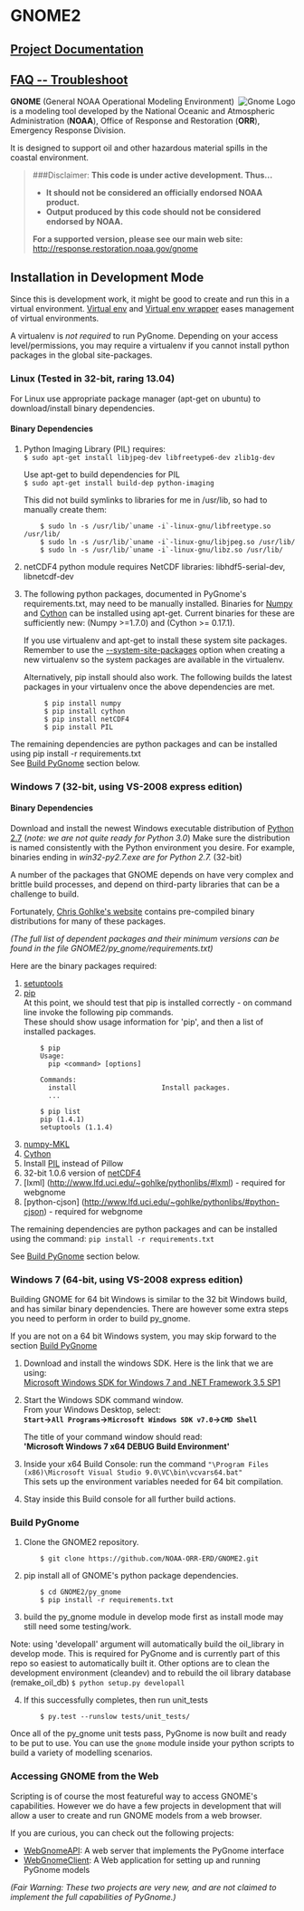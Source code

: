# GNOME2 #

## [Project Documentation](http://noaa-orr-erd.github.io/PyGnome/) ##
## [FAQ -- Troubleshoot](https://github.com/NOAA-ORR-ERD/GNOME2/wiki/FAQ---Troubleshoot) ##

<img src="http://gnome.orr.noaa.gov/py_gnome_testdata/GnomeIcon128.png" alt="Gnome Logo" title="Gnome" align="right">

**GNOME** (General NOAA Operational Modeling Environment) is a modeling tool
developed by the National Oceanic and Atmospheric Administration (**NOAA**),
Office of Response and Restoration (**ORR**), Emergency Response Division.


It is designed to support oil and other hazardous material spills in the coastal environment.

> ###Disclaimer:
> **This code is under active development.  Thus...**
> - **It should not be considered an officially endorsed NOAA product.**
> - **Output produced by this code should not be considered endorsed by NOAA.**
>
> **For a supported version, please see our main web site:**
> http://response.restoration.noaa.gov/gnome

## Installation in Development Mode ##

Since this is development work, it might be good to create and run this in a virtual environment.
[Virtual env](http://www.virtualenv.org/en/latest/) and 
[Virtual env wrapper](http://virtualenvwrapper.readthedocs.org/en/latest/) eases management of virtual environments.

A virtualenv is *not required* to run PyGnome.
Depending on your access level/permissions, you may require a virtualenv if you cannot 
install python packages in the global site-packages. 

### Linux (Tested in 32-bit, raring 13.04) ###

For Linux use appropriate package manager (apt-get on ubuntu) to download/install binary dependencies.

#### Binary Dependencies ####

1. Python Imaging Library (PIL) requires:  
    `$ sudo apt-get install libjpeg-dev libfreetype6-dev zlib1g-dev`
   
   Use apt-get to build dependencies for PIL  
    `$ sudo apt-get install build-dep python-imaging`

   This did not build symlinks to libraries for me in /usr/lib, so had to
   manually create them:  
	```
	    $ sudo ln -s /usr/lib/`uname -i`-linux-gnu/libfreetype.so /usr/lib/
	    $ sudo ln -s /usr/lib/`uname -i`-linux-gnu/libjpeg.so /usr/lib/
	    $ sudo ln -s /usr/lib/`uname -i`-linux-gnu/libz.so /usr/lib/
	```
    
2. netCDF4 python module requires NetCDF libraries: libhdf5-serial-dev, libnetcdf-dev

3. The following python packages, documented in PyGnome's requirements.txt,
   may need to be manually installed. Binaries for 
   [Numpy](http://packages.ubuntu.com/raring/python/python-numpy) and 
   [Cython](http://packages.ubuntu.com/raring/python/cython) can be installed using apt-get. 
   Current binaries for these are sufficiently new: (Numpy >=1.7.0) and (Cython >= 0.17.1).  

   If you use virtualenv and apt-get to install these system site packages.
   Remember to use the [--system-site-packages](https://pypi.python.org/pypi/virtualenv)
   option when creating a new virtualenv so the system packages are available in the virtualenv.

   Alternatively, pip install should also work. 
   The following builds the latest packages in your virtualenv once the above dependencies are met.
   ```
        $ pip install numpy
        $ pip install cython
        $ pip install netCDF4
        $ pip install PIL
   ```

The remaining dependencies are python packages and can be installed using pip install -r requirements.txt  
See [Build PyGnome](https://github.com/NOAA-ORR-ERD/GNOME2#build-pygnome) section below.

### Windows 7 (32-bit, using VS-2008 express edition) ###

#### Binary Dependencies ####

Download and install the newest Windows executable distribution of [Python 2.7](http://www.python.org/download/)
(*note: we are not quite ready for Python 3.0*)
Make sure the distribution is named consistently with the Python environment you desire.
For example, binaries ending in *win32-py2.7.exe are for Python 2.7.* (32-bit)

A number of the packages that GNOME depends on have very complex and brittle build processes, and depend on third-party libraries that can be a challenge to build.

Fortunately, [Chris Gohlke's website](http://www.lfd.uci.edu/~gohlke/pythonlibs/) contains pre-compiled binary distributions for many of these packages.  

*(The full list of dependent packages and their minimum versions can be found in the file
 GNOME2/py_gnome/requirements.txt)*

Here are the binary packages required:

1. [setuptools](http://www.lfd.uci.edu/~gohlke/pythonlibs/#setuptools)
2. [pip](http://www.lfd.uci.edu/~gohlke/pythonlibs/#pip)  
   At this point, we should test that pip is installed correctly - on command line invoke the following pip commands.  
   These should show usage information for 'pip', and then a list of installed packages.
   ```
       $ pip
       Usage:
         pip <command> [options]

       Commands:
         install                     Install packages.
         ...
   ```
   ```
       $ pip list
       pip (1.4.1)
       setuptools (1.1.4)
   ```
3. [numpy-MKL](http://www.lfd.uci.edu/~gohlke/pythonlibs/#numpy)
4. [Cython](http://www.lfd.uci.edu/~gohlke/pythonlibs/#cython)
5. Install [PIL](http://www.pythonware.com/products/pil/) instead of Pillow
6. 32-bit 1.0.6 version of [netCDF4](http://www.lfd.uci.edu/~gohlke/pythonlibs/#netcdf4)
7. [lxml] (http://www.lfd.uci.edu/~gohlke/pythonlibs/#lxml) - required for webgnome
8. [python-cjson] (http://www.lfd.uci.edu/~gohlke/pythonlibs/#python-cjson) - required for webgnome

The remaining dependencies are python packages and can be installed using the command:
`pip install -r requirements.txt`

See [Build PyGnome](https://github.com/NOAA-ORR-ERD/GNOME2#build-pygnome) section below.

### Windows 7 (64-bit, using VS-2008 express edition) ###

Building GNOME for 64 bit Windows is similar to the 32 bit Windows build, and has similar
binary dependencies.
There are however some extra steps you need to perform in order to build py_gnome.

If you are not on a 64 bit Windows system, you may skip forward to the section
[Build PyGnome](https://github.com/NOAA-ORR-ERD/GNOME2#build-pygnome)

1. Download and install the windows SDK.  Here is the link that we are using:  
   [Microsoft Windows SDK for Windows 7 and .NET Framework 3.5 SP1](http://www.microsoft.com/en-us/download/details.aspx?id=3138)

2. Start the Windows SDK command window.  
   From your Windows Desktop, select:  
   **`Start`->`All Programs`->`Microsoft Windows SDK v7.0`->`CMD Shell`**

   The title of your command window should read:  
   **'Microsoft Windows 7 x64 DEBUG Build Environment'**

3. Inside your x64 Build Console:
   run the command `"\Program Files (x86)\Microsoft Visual Studio 9.0\VC\bin\vcvars64.bat"`  
   This sets up the environment variables needed for 64 bit compilation.

4. Stay inside this Build console for all further build actions.

### Build PyGnome ###

1. Clone the GNOME2 repository.  
	```
	    $ git clone https://github.com/NOAA-ORR-ERD/GNOME2.git  
	```


2. pip install all of GNOME's python package dependencies.
	```
	    $ cd GNOME2/py_gnome
	    $ pip install -r requirements.txt
	```

3. build the py_gnome module in develop mode first as install mode may still need some testing/work.
   
Note: using 'developall' argument will automatically build the oil_library in develop mode. This is required for PyGnome and is currently part of this repo so easiest to automatically built it. Other options are to clean the development environment (cleandev) and to rebuild the oil library database (remake_oil_db)
	```
	    $ python setup.py developall  
	```

4. If this successfully completes, then run unit_tests
	```
	    $ py.test --runslow tests/unit_tests/  
	```

Once all of the py_gnome unit tests pass, PyGnome is now built and ready to be put to use.
You can use the `gnome` module inside your python scripts to build a variety of modelling
scenarios.

### Accessing GNOME from the Web ###

Scripting is of course the most featureful way to access GNOME's capabilities.
However we do have a few projects in development that will allow a user to create and run
GNOME models from a web browser.

If you are curious, you can check out the following projects:

- [WebGnomeAPI](https://github.com/NOAA-ORR-ERD/WebGnomeAPI):
  A web server that implements the PyGnome interface
- [WebGnomeClient](https://github.com/NOAA-ORR-ERD/WebGnomeClient):
  A Web application for setting up and running PyGnome models

*(Fair Warning: These two projects are very new, and are not claimed to implement the full
  capabilities of PyGnome.)*
